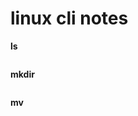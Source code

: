 # linux cli notes

**ls**

```lists the contents of your current directory
```
**mkdir**

```create a directory
```
**mv <file1> <file2>**

```move <file1> to <file2>
```


